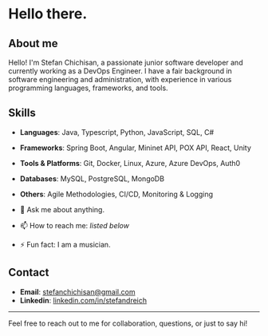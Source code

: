 # Hello there.

## About me

Hello! I'm Stefan Chichisan, a passionate junior software developer and currently working as a DevOps Engineer. I have a fair background in software engineering and administration, with experience in various programming languages, frameworks, and tools.

## Skills
- **Languages**: Java, Typescript, Python, JavaScript, SQL, C#
- **Frameworks**: Spring Boot, Angular, Mininet API, POX API, React, Unity
- **Tools & Platforms**: Git, Docker, Linux, Azure, Azure DevOps, Auth0
- **Databases**: MySQL, PostgreSQL, MongoDB
- **Others**: Agile Methodologies, CI/CD, Monitoring & Logging

- 💬 Ask me about anything.
- 📫 How to reach me: *listed below*
- ⚡ Fun fact: I am a musician.

## Contact
- **Email**: stefanchichisan@gmail.com
- **Linkedin**: [linkedin.com/in/stefandreich](https://linkedin.com/in/stefandreich)

---

Feel free to reach out to me for collaboration, questions, or just to say hi!
